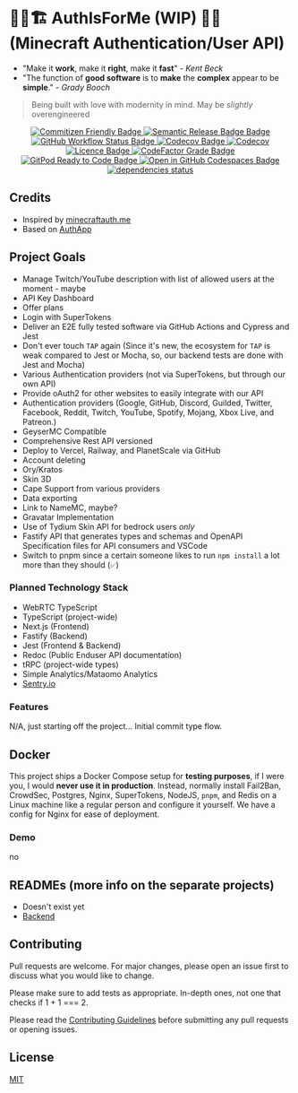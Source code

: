 # 👷‍♂️🏗️ AuthIsForMe (WIP) 🚧👷 (Minecraft Authentication/User API)

- "Make it **work**, make it **right**, make it **fast**" - _Kent Beck_
- "The function of **good software** is to **make** the **complex** appear to be **simple**." - _Grady Booch_

> Being built with love with modernity in mind. May be _slightly_ overengineered

<p align="center">
  </a>
  <a aria-label="Commitizen" href="https://commitizen.github.io/cz-cli/">
    <img alt="Commitizen Friendly Badge" src="https://img.shields.io/badge/commitizen-friendly-brightgreen.svg?style=for-the-badge">
  </a>
  <a aria-label="Semantic Release" href="https://github.com/semantic-release/semantic-release">
    <img alt="Semantic Release Badge Badge" src="https://img.shields.io/badge/%20%20%F0%9F%93%A6%F0%9F%9A%80-semantic--release-e10079.svg?style=for-the-badge">
    <a aria-label="Build Status" href="https://github.com/BrycensRanch/AuthIsForMe/actions/workflows/publish.yml">
      <img alt="GitHub Workflow Status Badge" src="https://img.shields.io/github/actions/workflow/status/BrycensRanch/AuthIsForMe/publish.yml?label=BUILD&logo=github&style=for-the-badge">
    </a>
    <a aria-label="Frontend Code Coverage" href="https://github.com/BrycensRanch/AuthIsForMe/actions?query=workflow%3ci-frontend.yml">
      <img alt="Codecov Badge" src="https://img.shields.io/codecov/c/github/BrycensRanch/AuthIsForMe?flag=unittests-frontend&label=FRONTEND%20COVERAGE&logo=codecov&style=for-the-badge">
    </a>
    <a aria-label="Backend Code Coverage" href="https://codecov.io/gh/BrycensRanch/AuthIsForMe">
    <img alt="Codecov" src="https://img.shields.io/codecov/c/github/BrycensRanch/AuthIsForMe?flag=unittests-backend&label=BACKEND%20CODE%20COVERAGE&style=for-the-badge">
    </a>
    <a aria-label="Licence" href="https://github.com/BrycensRanch/AuthIsForMe/blob/master/LICENSE">
      <img alt="Licence Badge" src="https://img.shields.io/github/license/BrycensRanch/AuthIsForMe?style=for-the-badge&labelColor=000000" />
    </a>
    <a aria-label="CodeFactor Grade" href="https://www.codefactor.io/repository/github/BrycensRanch/AuthIsForMe">
      <img alt="CodeFactor Grade Badge" src="https://img.shields.io/codefactor/grade/github/BrycensRanch/AuthIsForMe?style=for-the-badge" />
    </a>
    <a aria-label="GitPod Ready to Code" href="https://gitpod.io/from-referrer/">
      <img alt="GitPod Ready to Code Badge" src="https://img.shields.io/badge/Gitpod-Ready--to--Code-blue?logo=gitpod&style=for-the-badge" />
    </a>
    <a aria-label="Open in GitHub Codespaces" href="https://github.com/codespaces/new?hide_repo_select=true&ref=main&repo=604445666&machine=basicLinux32gb&devcontainer_path=.devcontainer%2Fdevcontainer.json&location=EastUs">
    <img alt="Open in GitHub Codespaces Badge"
      src="https://github.com/codespaces/badge.svg"
      />
    </a>
          <a href="https://depfu.com/github/BrycensRanch/AuthIsForMe">
       <img src="https://img.shields.io/depfu/dependencies/github/BrycensRanch/AuthIsForMe?style=for-the-badge" alt="dependencies status" />
    </a>
</p>

## Credits

- Inspired by [minecraftauth.me](https://minecraftauth.me?ref=brycensranchgithubreadme)
- Based on [AuthApp](https://github.com/Romvnly-Gaming/AuthApp)

## Project Goals

- Manage Twitch/YouTube description with list of allowed users at the moment - maybe
- API Key Dashboard
- Offer plans
- Login with SuperTokens
- Deliver an E2E fully tested software via GitHub Actions and Cypress and Jest
- Don't ever touch `TAP` again (Since it's new, the ecosystem for `TAP` is weak compared to Jest or Mocha, so, our backend tests are done with Jest and Mocha)
- Various Authentication providers (not via SuperTokens, but through our own API)
- Provide oAuth2 for other websites to easily integrate with our API
- Authentication providers (Google, GitHub, Discord, Guilded, Twitter, Facebook, Reddit, Twitch, YouTube, Spotify, Mojang, Xbox Live, and Patreon.)
- GeyserMC Compatible
- Comprehensive Rest API versioned
- Deploy to Vercel, Railway, and PlanetScale via GitHub
- Account deleting
- Ory/Kratos
- Skin 3D
- Cape Support from various providers
- Data exporting
- Link to NameMC, maybe?
- Gravatar Implementation
- Use of Tydium Skin API for bedrock users _only_
- Fastify API that generates types and schemas and OpenAPI Specification files for API consumers and VSCode
- Switch to pnpm since a certain someone likes to run `npm install` a lot more than they should (`✅`)

### Planned Technology Stack

- WebRTC TypeScript
- TypeScript (project-wide)
- Next.js (Frontend)
- Fastify (Backend)
- Jest (Frontend & Backend)
- Redoc (Public Enduser API documentation)
- tRPC (project-wide types)
- Simple Analytics/Mataomo Analytics
- [Sentry.io](https://sentry.io)

### Features

N/A, just starting off the project... Initial commit type flow.

## Docker

This project ships a Docker Compose setup for **testing purposes**, if I were you, I would **never use it in production**. Instead, normally install Fail2Ban, CrowdSec, Postgres, Nginx, SuperTokens, NodeJS, `pnpm`, and Redis on a Linux machine like a regular person and configure it yourself. We have a config for Nginx for ease of deployment.

### Demo

no

## READMEs (more info on the separate projects)

- Doesn't exist yet
- [Backend](./backend/README.md)

## Contributing

Pull requests are welcome. For major changes, please open an issue first to discuss what you would like to change.

Please make sure to add tests as appropriate. In-depth ones, not one that checks if 1 + 1 === 2.

Please read the [Contributing Guidelines](CONTRIBUTING.md) before submitting any pull requests or opening issues.

## License

[MIT](./LICENSE)
